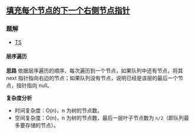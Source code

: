 ## [填充每个节点的下一个右侧节点指针](https://leetcode.cn/problems/populating-next-right-pointers-in-each-node/)
### 题解
+ [TS](../../ts/128/116.ts)

#### 层序遍历
**思路**
依据层序遍历的顺序，每次遍历到一个节点，如果队列中还有节点，将其 next 指针指向右边的节点；如果队列没有节点，说明已经是该层的最后一个节点，指针指向 null。

**复杂度分析**
+ 时间复杂度：O(n)，n 为树的节点数。
+ 空间复杂度：O(n)，n 为树的节点数，最后一层叶子节点数为 `n/2`（即队列最多要存储的节点）。